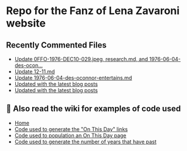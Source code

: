 # Repo for the Fanz of Lena Zavaroni website

## Recently Commented Files
<!-- BLOG-POST-LIST:START -->
- [Update 0FFO-1976-DEC10-029.jpeg, research.md, and 1976-06-04-des-ocon…](https://github.com/FanzOfLenaZavaroni/fanzoflenazavaroni.github.io/commit/b48ad0e5438c4b5a0cf3a22a2fe3f96c010d759c)
- [Update 12-11.md](https://github.com/FanzOfLenaZavaroni/fanzoflenazavaroni.github.io/commit/c4e5de2beced0d134fef4ff2223bffa722401f75)
- [Update 1976-06-04-des-oconnor-entertains.md](https://github.com/FanzOfLenaZavaroni/fanzoflenazavaroni.github.io/commit/06409341a298a45314e52451edbc13eb1bc435c7)
- [Updated with the latest blog posts](https://github.com/FanzOfLenaZavaroni/fanzoflenazavaroni.github.io/commit/633ddae09a3b475c0b2bccce1f6e25a6a2a375d2)
- [Updated with the latest blog posts](https://github.com/FanzOfLenaZavaroni/fanzoflenazavaroni.github.io/commit/c9ba6008f5c581655a94e8fe12310e79444f9f68)
<!-- BLOG-POST-LIST:END -->

## :notebook: Also read the wiki for examples of code used
* [Home](https://github.com/FanzOfLenaZavaroni/fanzoflenazavaroni.github.io/wiki)
* [Code used to generate the "On This Day" links](https://github.com/FanzOfLenaZavaroni/fanzoflenazavaroni.github.io/wiki/On-This-Day-Code)
* [Code used to population an On This Day page](https://github.com/FanzOfLenaZavaroni/fanzoflenazavaroni.github.io/wiki/Code-used-to-population-an-On-This-Day-page)
* [Code used to generate the number of years that have past](https://github.com/FanzOfLenaZavaroni/fanzoflenazavaroni.github.io/wiki/Number-of-years-gone-by-code)
